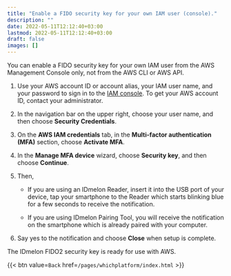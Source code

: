 ```yaml
---
title: "Enable a FIDO security key for your own IAM user (console)."
description: ""
date: 2022-05-11T12:12:40+03:00
lastmod: 2022-05-11T12:12:40+03:00
draft: false
images: []
---
```


You can enable a FIDO security key for your own IAM user from the AWS Management Console only, not from the AWS CLI or AWS API.  

1. Use your AWS account ID or account alias, your IAM user name, and your password to sign in to the [IAM console](https://console.aws.amazon.com/iam). To get your AWS account ID, contact your administrator.  

2. In the navigation bar on the upper right, choose your user name, and then choose **Security Credentials**.  

3. On the **AWS IAM credentials** tab, in the **Multi-factor authentication (MFA)** section, choose **Activate MFA**.  

4. In the **Manage MFA device** wizard, choose **Security key**, and then choose **Continue**.  

5. Then,  

    - If you are using an IDmelon Reader, insert it into the USB port of your device, tap your smartphone to the Reader which starts blinking blue for a few seconds to receive the notification.  

    - If you are using IDmelon Pairing Tool, you will receive the notification on the smartphone which is already paired with your computer.  

6. Say yes to the notification and choose **Close** when setup is complete.  

The IDmelon FIDO2 security key is ready for use with AWS.  

{{< btn value=`Back` href=`/pages/whichplatform/index.html` >}}

